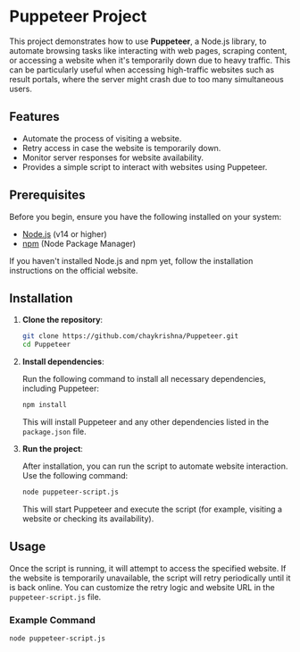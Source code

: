 # Puppeteer Project

This project demonstrates how to use **Puppeteer**, a Node.js library, to automate browsing tasks like interacting with web pages, scraping content, or accessing a website when it's temporarily down due to heavy traffic. This can be particularly useful when accessing high-traffic websites such as result portals, where the server might crash due to too many simultaneous users.

## Features

- Automate the process of visiting a website.
- Retry access in case the website is temporarily down.
- Monitor server responses for website availability.
- Provides a simple script to interact with websites using Puppeteer.

## Prerequisites

Before you begin, ensure you have the following installed on your system:

- [Node.js](https://nodejs.org/) (v14 or higher)
- [npm](https://www.npmjs.com/) (Node Package Manager)

If you haven't installed Node.js and npm yet, follow the installation instructions on the official website.

## Installation

1. **Clone the repository**:

    ```bash
    git clone https://github.com/chaykrishna/Puppeteer.git
    cd Puppeteer
    ```

2. **Install dependencies**:

    Run the following command to install all necessary dependencies, including Puppeteer:

    ```bash
    npm install
    ```

    This will install Puppeteer and any other dependencies listed in the `package.json` file.

3. **Run the project**:

    After installation, you can run the script to automate website interaction. Use the following command:

    ```bash
    node puppeteer-script.js
    ```

    This will start Puppeteer and execute the script (for example, visiting a website or checking its availability).

## Usage

Once the script is running, it will attempt to access the specified website. If the website is temporarily unavailable, the script will retry periodically until it is back online. You can customize the retry logic and website URL in the `puppeteer-script.js` file.

### Example Command

```bash
node puppeteer-script.js
